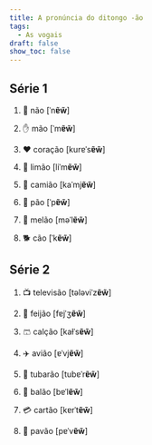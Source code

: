 ```yaml
---
title: A pronúncia do ditongo -ão
tags:
  - As vogais
draft: false
show_toc: false
---
```

## Série 1

1. <e-moji> 🙅 </e-moji> não [ˈn**ɐ̃w̃**]

2. <e-moji> ✋ </e-moji> mão [ˈm**ɐ̃w̃**]

3. <e-moji> ❤️ </e-moji> coração [kurɐˈs**ɐ̃w̃**]

4. <e-moji> 🍋 </e-moji> limão [liˈm**ɐ̃w̃**]

5. <e-moji> 🚛 </e-moji> camião [kaˈmj**ɐ̃w̃**]

6. <e-moji> 🍞 </e-moji>  pão [ˈp**ɐ̃w̃**]

7. <e-moji> 🍈 </e-moji> melão [məˈl**ɐ̃w̃**]

8. <e-moji> 🐕 </e-moji> cão [ˈk**ɐ̃w̃**]

## Série 2

1. <e-moji> 📺 </e-moji> televisão [tələviˈz**ɐ̃w̃**]

2. <e-moji> 🫘 </e-moji> feijão [fɐjˈʒ**ɐ̃w̃**]

3. <e-moji> 🩳 </e-moji> calção [kaɫˈs**ɐ̃w̃**]

4. <e-moji> ✈️ </e-moji> avião [ɐˈvj**ɐ̃w̃**]

5. <e-moji> 🦈 </e-moji> tubarão [tubɐˈr**ɐ̃w̃**]

6. <e-moji> 🎈 </e-moji> balão [bɐˈl**ɐ̃w̃**]

7. <e-moji> 💳 </e-moji> cartão [kɐrˈt**ɐ̃w̃**]

8. <e-moji> 🦚 </e-moji> pavão [pɐˈv**ɐ̃w̃**]
